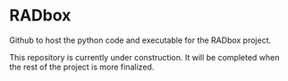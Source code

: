 # RADbox
Github to host the python code and executable for the RADbox project.

This repository is currently under construction. It will be completed when the rest of the project is more finalized.
